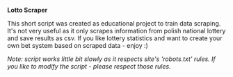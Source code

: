 ****Lotto Scraper****

This short script was created as educational project to train data scraping. It's not very useful as it only scrapes
 information from polish national lottery and save results as csv. If you like lottery statistics and want to create 
 your own bet system based on scraped data - enjoy :) 
 
 _Note: script works little bit slowly as it respects site's 'robots.txt' rules. If you like to modify the script - 
 please respect those rules._